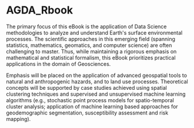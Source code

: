 # AGDA_Rbook

The primary focus of this eBook is the application of Data Science methodologies to analyze and understand Earth's surface environmental processes.
The scientific approaches in this emerging field (spanning statistics, mathematics, geomatics, and computer science) are often challenging to master.
Thus, while maintaining a rigorous emphasis on mathematical and statistical formalism, this eBook prioritizes practical applications in the domain of Geosciences.

Emphasis will be placed on the application of advanced geospatial tools to natural and anthropogenic hazards, and to land use processes.
Theoretical concepts will be supported by case studies achieved using spatial clustering techniques and supervised and unsupervised machine learning algorithms (e.g., stochastic point process models for spatio-temporal cluster analysis; application of machine learning based approaches for geodemographic segmentation, susceptibility assessment and risk mapping).
